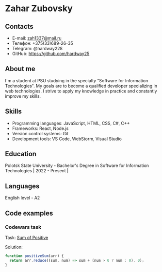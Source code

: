 # Zahar Zubovsky

## Contacts
- E-mail: zah1337@mail.ru
- Телефон: +375(33)689-26-35
- Telegram: @hardway228
- GitHub: https://github.com/hardway25

## About me
I`m a student at PSU studying in the specialty "Software for Information Technologies". My goals are to become a qualified developer specializing in web technologies. I strive to apply my knowledge in practice and constantly improve my skills.

## Skills
- Programming languages: JavaScript, HTML, CSS, C#, C++
- Frameworks: React, Node.js
- Version control systems: Git
- Development tools: VS Code, WebStorm, Visual Studio

## Education
Polotsk State University - Bachelor's Degree in Software for Information Technologies | 2022 - Present |

## Languages
English level - A2

## Code examples
### Codewars task
Task: [Sum of Positive](https://www.codewars.com/kata/5715eaedb436cf5606000381)

Solution:
```javascript
function positiveSum(arr) {
  return arr.reduce((sum, num) => sum + (num > 0 ? num : 0), 0);
}
